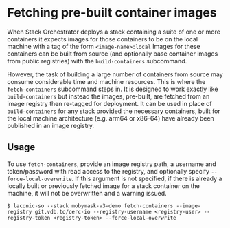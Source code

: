 # Fetching pre-built container images
When Stack Orchestrator deploys a stack containing a suite of one or more containers it expects images for those containers to be on the local machine with a tag of the form `<image-name>:local` Images for these containers can be built from source (and optionally base container images from public registries) with the `build-containers` subcommand. 

However, the task of building a large number of containers from source may consume considerable time and machine resources. This is where the `fetch-containers` subcommand steps in. It is designed to work exactly like `build-containers` but instead the images, pre-built, are fetched from an image registry then re-tagged for deployment. It can be used in place of `build-containers` for any stack provided the necessary containers, built for the local machine architecture (e.g. arm64 or x86-64) have already been published in an image registry.
## Usage
To use `fetch-containers`, provide an image registry path, a username and token/password with read access to the registry, and optionally specify `--force-local-overwrite`. If this argument is not specified, if there is already a locally built or previously fetched image for a stack container on the machine, it will not be overwritten and a warning issued.
```
$ laconic-so --stack mobymask-v3-demo fetch-containers --image-registry git.vdb.to/cerc-io --registry-username <registry-user> --registry-token <registry-token> --force-local-overwrite
```